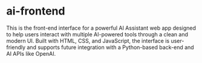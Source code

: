 # ai-frontend
This is the front-end interface for a powerful AI Assistant web app designed to help users interact with multiple AI-powered tools through a clean and modern UI. Built with HTML, CSS, and JavaScript, the interface is user-friendly and supports future integration with a Python-based back-end and AI APIs like OpenAI.
